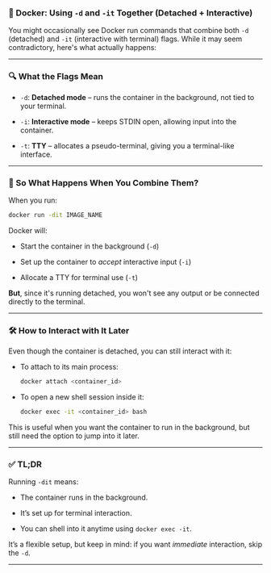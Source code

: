 
### 🐳 Docker: Using `-d` and `-it` Together (Detached + Interactive)

You might occasionally see Docker run commands that combine both `-d` (detached) and `-it` (interactive with terminal) flags. While it may seem contradictory, here's what actually happens:

---

### 🔍 What the Flags Mean

- `-d`: **Detached mode** – runs the container in the background, not tied to your terminal.
    
- `-i`: **Interactive mode** – keeps STDIN open, allowing input into the container.
    
- `-t`: **TTY** – allocates a pseudo-terminal, giving you a terminal-like interface.
    

---

### 🤔 So What Happens When You Combine Them?

When you run:

```bash
docker run -dit IMAGE_NAME
```

Docker will:

- Start the container in the background (`-d`)
    
- Set up the container to _accept_ interactive input (`-i`)
    
- Allocate a TTY for terminal use (`-t`)
    

**But**, since it's running detached, you won't see any output or be connected directly to the terminal.

---

### 🛠️ How to Interact with It Later

Even though the container is detached, you can still interact with it:

- To attach to its main process:
    
    ```bash
    docker attach <container_id>
    ```
    
- To open a new shell session inside it:
    
    ```bash
    docker exec -it <container_id> bash
    ```
    

This is useful when you want the container to run in the background, but still need the option to jump into it later.

---

### ✅ TL;DR

Running `-dit` means:

- The container runs in the background.
    
- It’s set up for terminal interaction.
    
- You can shell into it anytime using `docker exec -it`.
    

It’s a flexible setup, but keep in mind: if you want _immediate_ interaction, skip the `-d`.

---